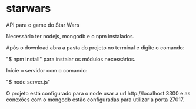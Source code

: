 # starwars
API para o game do Star Wars

Necessário ter nodejs, mongodb e o npm instalados.

Após o download abra a pasta do projeto no terminal 
e digite o comando: 

"$ npm install" para instalar os módulos necessários.

Inicie o servidor com o comando:

"$ node server.js" 

O projeto está configurado para o node usar 
a url http://localhost:3300
e as conexões com o mongodb estão configuradas para utilizar
a porta 27017.  
